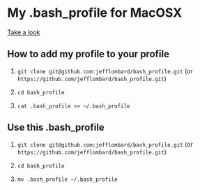 # My .bash_profile for MacOSX
[Take a look](/.bash_profile)

## How to add my profile to your profile

1. `git clone git@github.com:jefflombard/bash_profile.git` (or `https://github.com/jefflombard/bash_profile.git`)

1. `cd bash_profile`

1. `cat .bash_profile >> ~/.bash_profile`

## Use this .bash_profile

1. `git clone git@github.com:jefflombard/bash_profile.git` (or `https://github.com/jefflombard/bash_profile.git`)

1. `cd bash_profile`

1. `mv .bash_profile ~/.bash_profile`
